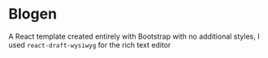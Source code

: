 # Blogen
A React template created entirely with Bootstrap with no additional styles, I used `react-draft-wysiwyg` for the rich text editor